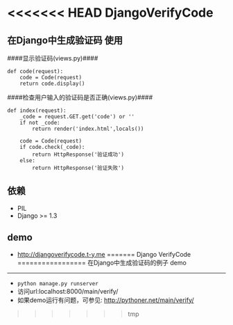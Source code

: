 <<<<<<< HEAD
DjangoVerifyCode
=================
在Django中生成验证码
使用
---
####显示验证码(views.py)####
```
def code(request):
    code = Code(request)
    return code.display()
```

####检查用户输入的验证码是否正确(views.py)####
```
def index(request):
    _code = request.GET.get('code') or ''
    if not _code:
        return render('index.html',locals())

    code = Code(request)
    if code.check(_code):
        return HttpResponse('验证成功')
    else:
        return HttpResponse('验证失败')
```

依赖
----
+ PIL
+ Django >= 1.3

demo
----

+ <http://djangoverifycode.t-y.me>
=======
Django VerifyCode
=================
在Django中生成验证码的例子
demo
----

+ ```python manage.py runserver```
+ 访问url:localhost:8000/main/verify/
+ 如果demo运行有问题，可参见: http://pythoner.net/main/verify/
>>>>>>> tmp
